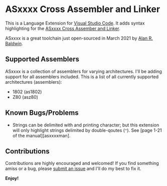 # ASxxxx Cross Assembler and Linker

This is a Language Extension for [Visual Studio Code][vsc]. It adds syntax highlighting for the [ASxxxx Cross Assember and Linker][asxxxx].

ASxxxx is a great toolchain just open-sourced in March 2021 by [Alan R. Baldwin][arb].

## Supported Assemblers

ASxxxx is a collection of assemblers for varying architectures. I'll be adding support for all assemblers included. This is a list of all currently supported architectures (assemblers):

* 1802 (as1802)
* Z80 (asz80)

## Known Bugs/Problems

* Strings can be delimited with and printing character; but this extension will only highlight strings delimited by double-qoutes (`"`). See [page 1-21 of the manual][asxxxxman].

## Contributions

Contributions are highly encouraged and welcomed! If you find something amiss or a bug, please [submit an issue][iss] and I'll do my best to fix it.


[vsc]: https://code.visualstudio.com
[asxxxx]: https://shop-pdp.net/ashtml/asxxxx.php
[arb]: https://shop-pdp.net/baldwi.htm
[iss]: https://github.com/georgjz/asxxxx-vscode/issues
**Enjoy!**

